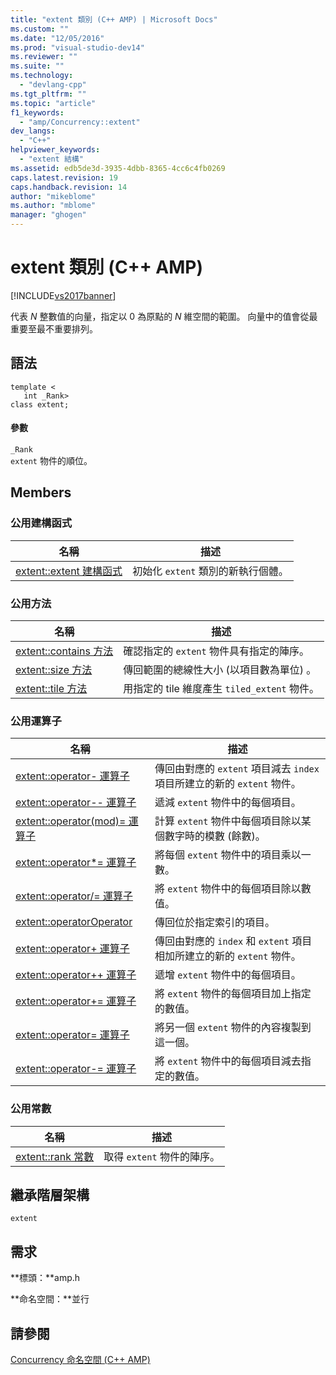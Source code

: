 ```yaml
---
title: "extent 類別 (C++ AMP) | Microsoft Docs"
ms.custom: ""
ms.date: "12/05/2016"
ms.prod: "visual-studio-dev14"
ms.reviewer: ""
ms.suite: ""
ms.technology: 
  - "devlang-cpp"
ms.tgt_pltfrm: ""
ms.topic: "article"
f1_keywords: 
  - "amp/Concurrency::extent"
dev_langs: 
  - "C++"
helpviewer_keywords: 
  - "extent 結構"
ms.assetid: edb5de3d-3935-4dbb-8365-4cc6c4fb0269
caps.latest.revision: 19
caps.handback.revision: 14
author: "mikeblome"
ms.author: "mblome"
manager: "ghogen"
---
```

# extent 類別 (C++ AMP)
[!INCLUDE[vs2017banner](../../../assembler/inline/includes/vs2017banner.md)]

代表 *N* 整數值的向量，指定以 0 為原點的 *N* 維空間的範圍。  向量中的值會從最重要至最不重要排列。  
  
## 語法  
  
```  
template <  
   int _Rank>  
class extent;  
```  
  
#### 參數  
 `_Rank`  
 `extent` 物件的順位。  
  
## Members  
  
### 公用建構函式  
  
|名稱|描述|  
|--------|--------|  
|[extent::extent 建構函式](../Topic/extent::extent%20Constructor.md)|初始化 `extent` 類別的新執行個體。|  
  
### 公用方法  
  
|名稱|描述|  
|--------|--------|  
|[extent::contains 方法](../Topic/extent::contains%20Method.md)|確認指定的 `extent` 物件具有指定的陣序。|  
|[extent::size 方法](../Topic/extent::size%20Method.md)|傳回範圍的總線性大小 \(以項目數為單位\) 。|  
|[extent::tile 方法](../Topic/extent::tile%20Method.md)|用指定的 tile 維度產生 `tiled_extent` 物件。|  
  
### 公用運算子  
  
|名稱|描述|  
|--------|--------|  
|[extent::operator\- 運算子](../Topic/extent::operator-%20Operator.md)|傳回由對應的 `extent` 項目減去 `index` 項目所建立的新的 `extent` 物件。|  
|[extent::operator\-\- 運算子](../Topic/extent::operator--%20Operator.md)|遞減 `extent` 物件中的每個項目。|  
|[extent::operator\(mod\)\= 運算子](../Topic/extent::operator\(mod\)=%20Operator.md)|計算 `extent` 物件中每個項目除以某個數字時的模數 \(餘數\)。|  
|[extent::operator\*\= 運算子](../Topic/extent::operator*=%20Operator.md)|將每個 `extent` 物件中的項目乘以一數。|  
|[extent::operator\/\= 運算子](../Topic/extent::operator-=%20Operator1.md)|將 `extent` 物件中的每個項目除以數值。|  
|[extent::operatorOperator](../Topic/extent::operatorOperator.md)|傳回位於指定索引的項目。|  
|[extent::operator\+ 運算子](../Topic/extent::operator+%20Operator.md)|傳回由對應的 `index` 和 `extent` 項目相加所建立的新的 `extent` 物件。|  
|[extent::operator\+\+ 運算子](../Topic/extent::operator++%20Operator.md)|遞增 `extent` 物件中的每個項目。|  
|[extent::operator\+\= 運算子](../Topic/extent::operator+=%20Operator.md)|將 `extent` 物件的每個項目加上指定的數值。|  
|[extent::operator\= 運算子](../Topic/extent::operator=%20Operator.md)|將另一個 `extent` 物件的內容複製到這一個。|  
|[extent::operator\-\= 運算子](../Topic/extent::operator-=%20Operator2.md)|將 `extent` 物件中的每個項目減去指定的數值。|  
  
### 公用常數  
  
|名稱|描述|  
|--------|--------|  
|[extent::rank 常數](../Topic/extent::rank%20Constant.md)|取得 `extent` 物件的陣序。|  
  
## 繼承階層架構  
 `extent`  
  
## 需求  
 **標頭：**amp.h  
  
 **命名空間：**並行  
  
## 請參閱  
 [Concurrency 命名空間 \(C\+\+ AMP\)](../../../parallel/amp/reference/concurrency-namespace-cpp-amp.md)